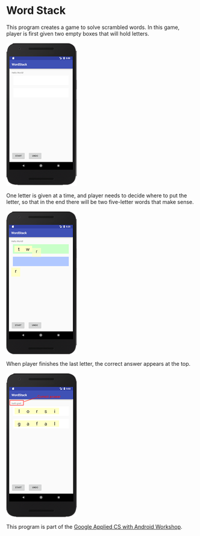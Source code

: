 # Word Stack

This program creates a game to solve scrambled words. In this game, player is first given two empty boxes that will hold letters.
<br>
<br>
![start](misc/start.png)
<br>

One letter is given at a time, and player needs to decide where to put the letter, so that in the end there will be two five-letter words that make sense.
<br>
<br>
![play](misc/play.png)
<br>

When player finishes the last letter, the correct answer appears at the top.
<br>
<br>
![finish](misc/finish.png)
<br>


This program is part of the [Google Applied CS with Android Workshop](https://appliedcsskills.withgoogle.com/unit?unit=10&lesson=12).

